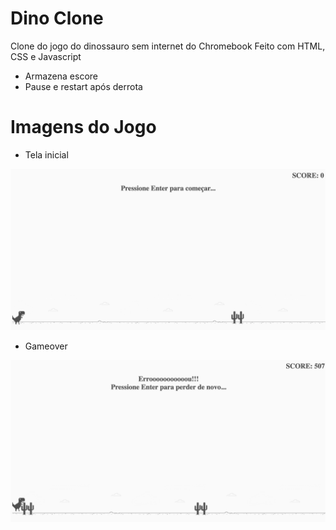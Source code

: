 # Dino Clone
Clone do jogo do dinossauro sem internet do Chromebook
Feito com HTML, CSS e Javascript

- Armazena escore
- Pause e restart após derrota

# Imagens do Jogo
- Tela inicial
<img src="docs/images/tela_inicial.png" alt="Layout básico"/>

- Gameover
<img src="docs/images/gameover.png" alt="Fim de jogo"/>
